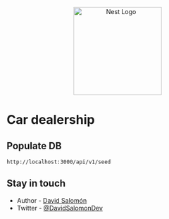 <p align="center">
  <a href="http://nestjs.com/" target="blank"><img src="https://nestjs.com/img/logo-small.svg" width="200" alt="Nest Logo" /></a>
</p>

[circleci-image]: https://img.shields.io/circleci/build/github/nestjs/nest/master?token=abc123def456
[circleci-url]: https://circleci.com/gh/nestjs/nest

# Car dealership

## Populate DB
```
http://localhost:3000/api/v1/seed
```

## Stay in touch

- Author - [David Salomón](https://davidsalomon.dev)
- Twitter - [@DavidSalomonDev](https://twitter.com/DavidSalomonDev)